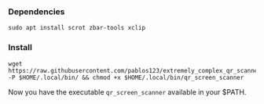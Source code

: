 ### Dependencies
```terminal
sudo apt install scrot zbar-tools xclip
```

### Install
```terminal
wget https://raw.githubusercontent.com/pablos123/extremely_complex_qr_scanner/main/qr_screen_scanner -P $HOME/.local/bin/ && chmod +x $HOME/.local/bin/qr_screen_scanner
```

Now you have the executable `qr_screen_scanner` available in your $PATH.
